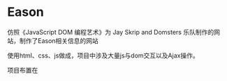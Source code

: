 # Eason

仿照《JavaScript DOM 编程艺术》为 Jay Skrip and Domsters 乐队制作的网站，制作了Eason相关信息的网站

使用html、css、js做成，项目中涉及大量js与dom交互以及Ajax操作。

项目布置在 
